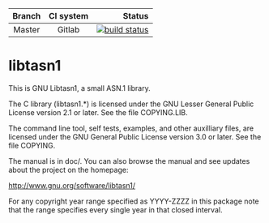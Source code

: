 |Branch|CI system|Status|
|:----:|:-------:|-----:|
|Master|Gitlab|[![build status](https://gitlab.com/gnutls/libtasn1/badges/master/build.svg)](https://gitlab.com/gnutls/libtasn1/commits/master)|

# libtasn1

This is GNU Libtasn1, a small ASN.1 library.

The C library (libtasn1.*) is licensed under the GNU Lesser General
Public License version 2.1 or later.  See the file COPYING.LIB.

The command line tool, self tests, examples, and other auxilliary
files, are licensed under the GNU General Public License version 3.0
or later.  See the file COPYING.

The manual is in doc/.  You can also browse the manual and see updates
about the project on the homepage:

http://www.gnu.org/software/libtasn1/

For any copyright year range specified as YYYY-ZZZZ in this package
note that the range specifies every single year in that closed interval.
